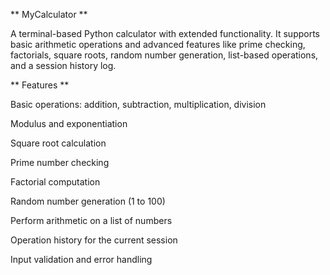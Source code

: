 ** MyCalculator **


A terminal-based Python calculator with extended functionality.
It supports basic arithmetic operations and advanced features like prime checking, factorials, square roots, random number generation, list-based operations, and a session history log.

** Features **

Basic operations: addition, subtraction, multiplication, division

Modulus and exponentiation

Square root calculation

Prime number checking

Factorial computation

Random number generation (1 to 100)

Perform arithmetic on a list of numbers

Operation history for the current session

Input validation and error handling
